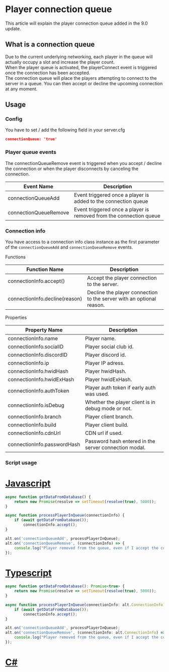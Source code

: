 # Player connection queue

This article will explain the player connection queue added in the 9.0 update.

## What is a connection queue

Due to the current underlying networking, each player in the queue will actually occupy a slot and increase the player count.<br>
When the player queue is activated, the playerConnect event is triggered once the connection has been accepted.<br>
The connection queue will place the players attempting to connect to the server in a queue. You can then accept or decline the upcoming connection at any moment.

## Usage

### Config

You have to set / add the following field in your server.cfg
```json
connectionQueue: 'true'
```

### Player queue events

The connectionQueueRemove event is triggered when you accept / decline the connection or when the player disconnects by canceling the connection.

| Event Name                 | Description                                                   |
| --------------------- | ------------------------------------------------------------------ |
| connectionQueueAdd    | Event triggered once a player is added to the connection queue     |
| connectionQueueRemove | Event triggered once a player is removed from the connection queue |

### Connection info

You have access to a connection info class instance as the first parameter of the ``connectionQueueAdd`` and ``connectionQueueRemove`` events.

Functions

| Function Name                  | Description                                                          |
| ------------------------------ | -------------------------------------------------------------------- |
| connectionInfo.accept()        | Accept the player connection to the server.                          |
| connectionInfo.decline(reason) | Decline the player connection to the server with an optional reason. |

Properties

| Property Name               | Description                                           |
| --------------------------- | ----------------------------------------------------- |
| connectionInfo.name         | Player name.                                          |
| connectionInfo.socialID     | Player social club id.                                |
| connectionInfo.discordID    | Player discord id.                                    |
| connectionInfo.ip           | Player IP adress.                                     |
| connectionInfo.hwidHash     | Player hwidHash.                                      |
| connectionInfo.hwidExHash   | Player hwidExHash.                                    |
| connectionInfo.authToken    | Player auth token if early auth was used.             |
| connectionInfo.isDebug      | Whether the player client is in debug mode or not.    |
| connectionInfo.branch       | Player client branch.                                 |
| connectionInfo.build        | Player client build.                                  |
| connectionInfo.cdnUrl       | CDN url if used.                                      |
| connectionInfo.passwordHash | Password hash entered in the server connection modal. |

### Script usage

# [Javascript](#tab/tabid-1)

```js
async function getDataFromDatabase() {
    return new Promise(resolve => setTimeout(resolve(true), 5000));
}

async function processPlayerInQueue(connectionInfo) {
    if (await getDataFromDatabase());
        connectionInfo.accept();
}

alt.on('connectionQueueAdd', processPlayerInQueue);
alt.on('connectionQueueRemove', (connectionInfo) => {
    console.log("Player removed from the queue, even if I accept the connection now it's handled!");
});
```

# [Typescript](#tab/tabid-2)

```ts
async function getDataFromDatabase(): Promise<true> {
    return new Promise(resolve => setTimeout(resolve(true), 5000));
}

async function processPlayerInQueue(connectionInfo: alt.ConnectionInfo): Promise<void> {
    if (await getDataFromDatabase());
        connectionInfo.accept();
}

alt.on('connectionQueueAdd', processPlayerInQueue);
alt.on('connectionQueueRemove', (connectionInfo: alt.ConnectionInfo) => {
    console.log("Player removed from the queue, even if I accept the connection now it's handled!");
});
```

# [C#](#tab/tabid-3)

```csharp
```